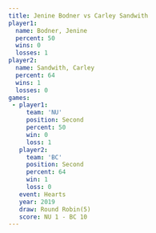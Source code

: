 ```yaml
---
title: Jenine Bodner vs Carley Sandwith
player1:                
  name: Bodner, Jenine  
  percent: 50           
  wins: 0               
  losses: 1             
player2:                
  name: Sandwith, Carley
  percent: 64           
  wins: 1               
  losses: 0             
games:
 - player1:          
     team: 'NU'      
     position: Second
     percent: 50     
     win: 0          
     loss: 1         
   player2:          
     team: 'BC'      
     position: Second
     percent: 64     
     win: 1          
     loss: 0         
   event: Hearts       
   year: 2019          
   draw: Round Robin(5)
   score: NU 1 - BC 10 
---
```

